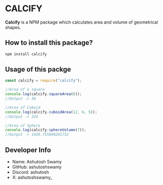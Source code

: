 # CALCIFY

**Calcify** is a NPM package which calculates area and volume of geometrical shapes.

## How to install this package?

```sh
npm install calcify
```

## Usage of this packge

```js
const calcify = require("calcify");

//Area of a square
console.log(calcify.squareArea(6));
//Output -> 36

//Area of Cuboid
console.log(calcify.cuboidArea(12, 6, 5));
//Output -> 324

//Area of Sphere
console.log(calcify.sphereVolume(7));
//Output -> 1436.755040241732
```

## Developer Info

- Name: Ashutosh Swamy
- GitHub: ashutoshswamy
- Discord: ashutosh
- X: ashutoshswamy\_

